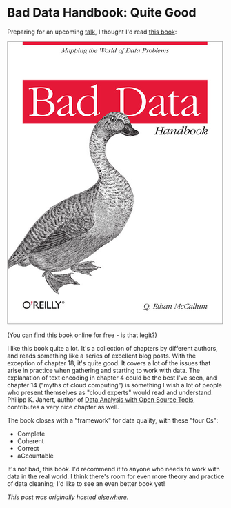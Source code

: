 # Bad Data Handbook: Quite Good



Preparing for an upcoming <a href="http://www.meetup.com/Data-Wranglers-DC/events/154160282/">talk</a>, I thought I'd read <a href="http://www.amazon.com/Bad-Data-Handbook-Cleaning-Back/dp/1449321887">this book</a>:

<a href="bad-data-handbook.jpg"><img class="aligncenter size-medium wp-image-661" alt="bad data handbook cover" src="bad-data-handbook.jpg"></a>

(You can <a href="http://it-ebooks.info/book/1263/">find</a> this book online for free - is that legit?)

I like this book quite a lot. It's a collection of chapters by different authors, and reads something like a series of excellent blog posts. With the exception of chapter 18, it's quite good. It covers a lot of the issues that arise in practice when gathering and starting to work with data. The explanation of text encoding in chapter 4 could be the best I've seen, and chapter 14 ("myths of cloud computing") is something I wish a lot of people who present themselves as "cloud experts" would read and understand. Philipp K. Janert, author of <a href="http://www.amazon.com/Data-Analysis-Open-Source-Tools/dp/0596802358/">Data Analysis with Open Source Tools</a>, contributes a very nice chapter as well.

The book closes with a "framework" for data quality, with these "four Cs":

<ul>
    <li>Complete</li>
    <li>Coherent</li>
    <li>Correct</li>
    <li>aCcountable</li>
</ul>
It's not bad, this book. I'd recommend it to anyone who needs to work with data in the real world. I think there's room for even more theory and practice of data cleaning; I'd like to see an even better book yet!



*This post was originally hosted [elsewhere](http://planspacedotorg.wordpress.com/2014/01/01/bad-data-handbook-quite-good/).*
